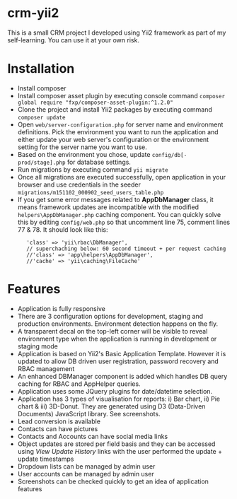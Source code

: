 # crm-yii2

This is a small CRM project I developed using Yii2 framework as part of my self-learning. You can use it at your own risk.

# Installation
* Install composer
* Install composer asset plugin by executing console command `composer global require "fxp/composer-asset-plugin:^1.2.0"`
* Clone the project and install Yii2 packages by executing command `composer update`
* Open `web/server-configuration.php` for server name and environment definitions. Pick the environment you want to run the application and either update your web server's configuration or the environment setting for the server name you want to use. 
* Based on the environment you chose, update `config/db[-prod/stage].php` for database settings.
* Run migrations by executing command `yii migrate`
* Once all migrations are executed successfully, open application in your browser and use credentials in the seeder `migrations/m151102_000902_seed_users_table.php`
* If you get some error messages related to **AppDbManager** class, it means framework updates are incompatible with the modified `helpers\AppDbManager.php` caching component. You can quickly solve this by editing `config/web.php` so that uncomment line 75, comment lines 77 & 78. It should look like this:
```
      'class' => 'yii\rbac\DbManager',
      // superchaching below: 60 second timeout + per request caching
      //'class' => 'app\helpers\AppDbManager',
      //'cache' => 'yii\caching\FileCache'
```

# Features
* Application is fully responsive
* There are 3 configuration options for development, staging and production environments. Environment detection happens on the fly.
* A transparent decal on the top-left corner will be visible to reveal environment type when the application is running in development or staging mode 
* Application is based on Yii2's Basic Application Template. However it is updated to allow DB driven user registration, password recovery and RBAC management
* An enhanced DBManager component is added which handles DB query caching for RBAC and AppHelper queries.
* Application uses some JQuery plugins for date/datetime selection.
* Application has 3 types of visualisation for reports: i) Bar chart, ii) Pie chart & iii) 3D-Donut. They are generated using D3 (Data-Driven Documents) JavaScript library. See screenshots.
* Lead conversion is available
* Contacts can have pictures
* Contacts and Accounts can have social media links
* Object updates are stored per field basis and they can be accessed using *View Update History* links with the user performed the update + update timestamps
* Dropdown lists can be managed by admin user
* User accounts can be managed by admin user
* Screenshots can be checked quickly to get an idea of application features

